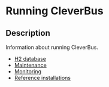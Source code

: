 # Running CleverBus

## Description

Information about running CleverBus.

-   [H2 database](Running-CleverBus/H2-database)
-   [Maintenance](Running-CleverBus/Maintenance)
-   [Monitoring](Running-CleverBus/Monitoring)
-   [Reference installations](Running-CleverBus/Reference-installations)
